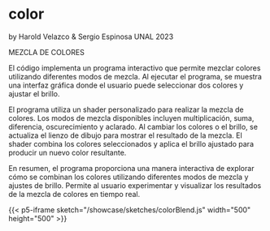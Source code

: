 # color
by Harold Velazco & Sergio Espinosa UNAL 2023

MEZCLA DE COLORES

El código implementa un programa interactivo que permite mezclar colores utilizando diferentes modos de mezcla. Al ejecutar el programa, se muestra una interfaz gráfica donde el usuario puede seleccionar dos colores y ajustar el brillo.

El programa utiliza un shader personalizado para realizar la mezcla de colores. Los modos de mezcla disponibles incluyen multiplicación, suma, diferencia, oscurecimiento y aclarado. Al cambiar los colores o el brillo, se actualiza el lienzo de dibujo para mostrar el resultado de la mezcla. El shader combina los colores seleccionados y aplica el brillo ajustado para producir un nuevo color resultante.

En resumen, el programa proporciona una manera interactiva de explorar cómo se combinan los colores utilizando diferentes modos de mezcla y ajustes de brillo. Permite al usuario experimentar y visualizar los resultados de la mezcla de colores en tiempo real.

{{< p5-iframe sketch="/showcase/sketches/colorBlend.js" width="500" height="500" >}}

